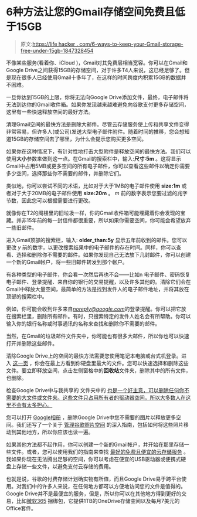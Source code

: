 # 6种方法让您的Gmail存储空间免费且低于15GB

> 原文:[https://life hacker . com/6-ways-to-keep-your-Gmail-storage-free-under-15gb-1847328454](https://lifehacker.com/6-ways-to-keep-your-gmail-storage-free-and-under-15gb-1847328454)

不像某些服务(看着你、iCloud )，Gmail对其免费层相当宽容。你可以在Gmail和Google Drive之间获得15GB的存储空间，对于许多T4人来说，这已经足够了。但是现在很多人已经使用Gmail十多年了，在这样的时间跨度内积累15GB的数据并不困难。

一旦你达到15GB的上限，你将无法向Google Drive添加文件，最终，电子邮件将无法到达你的Gmail收件箱。如果你发现越来越难避免向谷歌支付更多存储空间，这里有一些快速释放空间的最好方法。

清理Gmail空间的最快方法是删除大邮件。尽管云存储服务使上传和共享文件变得非常容易，但许多人(或公司)发送大型电子邮件附件。随着时间的推移，您会想知道15GB的存储空间去了哪里，为什么会提示您购买更多空间。

如果你在这种情况下，有针对性地打击大型附件是释放空间的最快方法。我们可以使用**大小**参数来做到这一点。在Gmail的搜索栏中，输入:**尺寸:5m** 。这将显示Gmail中占用5MB或更多空间的所有电子邮件，你可以查看这些邮件以确定你需要多少空间，选择那些你不需要的邮件，并删除它们。

类似地，你可以尝试不同的术语，比如对于大于1MB的电子邮件使用 **size:1m** 或者对于大于20MB的电子邮件使用 **size:20m** 。 *m* 前的数字表示您要过滤的兆字节数，因此您可以根据需要进行更改。

就像你在T2的阁楼里的旧垃圾一样，你的Gmail收件箱可能埋藏着你会发现的宝藏。并非15年前的每一封信件都很重要，所以如果你需要空间，你可能会希望放弃一些旧邮件。

进入Gmail顶部的搜索栏，输入: **older_than:5y** 显示五年前收到的邮件。您可以更改 *y* 前的数字，以更改搜索结果中的电子邮件的存在时间。同样，你可以查看、选择和删除你不需要的邮件。如果你发现自己无法放下几封邮件，你可以创建一个新的Gmail帐户，将一些旧邮件转发到那个帐户。

有各种类型的电子邮件，你会看一次然后再也不会——比如n 电子邮件、密码恢复电子邮件、登录提醒、来自你的银行的交易提醒，以及许多其他的。清除它们会在Gmail中释放大量空间，最简单的方法是找到发件人的电子邮件地址，并将其放在顶部的搜索栏中。

例如，你可能会收到许多来自*noreply@google.com*的登录提醒。你可以把它放在搜索栏里，删除所有邮件。有时，只搜索特定的发件人姓名会有所帮助。你可以输入你的银行名称或时事通讯的名称来查找和删除你不需要的邮件。

当然，在Gmail的垃圾邮件文件夹中，你可能也有很多大邮件，所以你也可以快速打开并删除这些邮件。

清除Google Drive上的空间的最快方法需要您使用笔记本电脑或台式机登录。进入 [这一页](https://drive.google.com/drive/u/0/quota) ，你会在最上方看到你硬盘里最大的文件。您可以快速选择和删除这些文件。要立即释放空间，点击左侧窗格中的**回收站**文件夹，删除其中的所有文件，也删除。

检查Google Drive中与我共享的 文件夹中的 [也是一个好主意，可以删除任何你不需要的大文件或文件夹。这些文件只占用所有者的驱动器空间，所以大多数人在这里不会有太多担心。](https://drive.google.com/drive/u/0/shared-with-me)

您可以打开 [Google相册](https://photos.google.com) ，删除Google Drive中您不需要的图片以释放更多空间。我们还写了一个关于 [管理谷歌照片空间](https://lifehacker.com/how-to-manage-your-google-photos-or-move-them-somewhere-1845657549) 的深入指南，包括如何将这些照片移动到其他地方，所以你应该也读一遍。

如果其他方法都不起作用，你可以创建一个新的Gmail帐户，并开始在那里存储一些文件。或者，您可以使用我们的指南来查找 [最好的免费且便宜的云存储服务](https://lifehacker.com/google-one-is-now-open-for-everyone-but-is-it-a-good-d-1826049257) 。我如果你现在无法腾出足够的空间，你可以考虑在便宜的USB驱动器或便携式硬盘上存储一些文件，以避免支付云存储的费用。

也就是说，谷歌的付费存储计划确实物有所值，而且Google Drive易于跨平台使用。对我们中的许多人来说，在任何地方都可以方便地访问您的文件是值得的。 Google Drive并不是最便宜的服务，但是，所以你可以在其他地方得到更好的交易，比如[微软365](https://www.microsoft.com/en-us/microsoft-365/onedrive/compare-onedrive-plans?activetab=tab%3aprimaryr1) 捆绑包，它提供1TB的OneDrive存储空间以及每月7美元的Office套件。